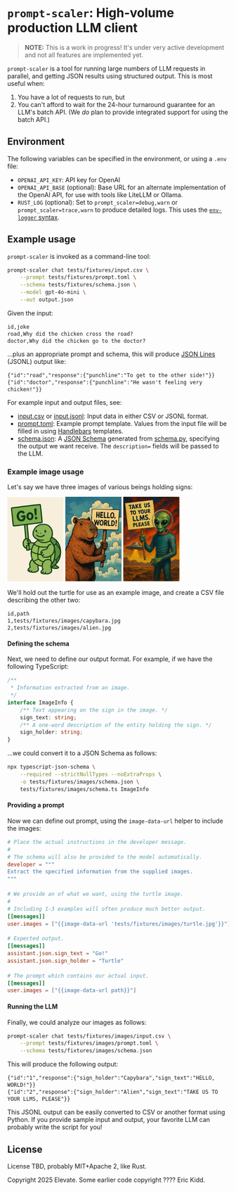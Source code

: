 # `prompt-scaler`: High-volume production LLM client

> **NOTE:** This is a work in progress! It's under very active development and not all features are implemented yet.

`prompt-scaler` is a tool for running large numbers of LLM requests in parallel, and getting JSON results using structured output. This is most useful when:

1. You have a lot of requests to run, but
2. You can't afford to wait for the 24-hour turnaround guarantee for an LLM's batch API. (We _do_ plan to provide integrated support for using the batch API.)

## Environment

The following variables can be specified in the environment, or using a `.env` file:

- `OPENAI_API_KEY`: API key for OpenAI
- `OPENAI_API_BASE` (optional): Base URL for an alternate implementation of the OpenAI API, for use with tools like LiteLLM or Ollama.
- `RUST_LOG` (optional): Set to `prompt_scaler=debug,warn` or `prompt_scaler=trace,warn` to produce detailed logs. This uses the [`env-logger` syntax](https://docs.rs/env_logger/latest/env_logger/).

## Example usage

`prompt-scaler` is invoked as a command-line tool:

```sh
prompt-scaler chat tests/fixtures/input.csv \
    --prompt tests/fixtures/prompt.toml \
    --schema tests/fixtures/schema.json \
    --model gpt-4o-mini \
    --out output.json
```

Given the input:

```csv
id,joke
road,Why did the chicken cross the road?
doctor,Why did the chicken go to the doctor?
```

...plus an appropriate prompt and schema, this will produce [JSON Lines](https://jsonlines.org/) (JSONL) output like:

```jsonl
{"id":"road","response":{"punchline":"To get to the other side!"}}
{"id":"doctor","response":{"punchline":"He wasn't feeling very chicken!"}}
```

For example input and output files, see:

- [input.csv](./tests/fixtures/input.csv) or [input.jsonl](tests/fixtures/input.jsonl): Input data in either CSV or JSONL format.
- [prompt.toml](./tests/fixtures/prompt.toml): Example prompt template. Values from the input file will be filled in using [Handlebars](https://handlebarsjs.com/) templates.
- [schema.json](./tests/fixtures/schema.json): A [JSON Schema](https://json-schema.org/) generated from [schema.py](./tests/fixtures/schema.py), specifying the output we want receive. The `description=` fields will be passed to the LLM.

### Example image usage

Let's say we have three images of various beings holding signs:

<img alt='Turtle holding sign saying "Go!"' src='tests/fixtures/images/turtle.jpg' width="128px"> <img alt='Capybara holding sign saying "HELLO, WORLD!"' src='tests/fixtures/images/capybara.jpg' width="128px"> <img alt='Alien holding sign saying "TAKE US TO YOUR LLMS, PLEASE"' src='tests/fixtures/images/alien.jpg' width="128px">

We'll hold out the turtle for use as an example image, and create a CSV file describing the other two:

```csv
id,path
1,tests/fixtures/images/capybara.jpg
2,tests/fixtures/images/alien.jpg
```

#### Defining the schema

Next, we need to define our output format. For example, if we have the following TypeScript:

```ts
/**
 * Information extracted from an image.
 */
interface ImageInfo {
    /** Text appearing on the sign in the image. */
    sign_text: string;
    /** A one-word description of the entity holding the sign. */
    sign_holder: string;
}
```

...we could convert it to a JSON Schema as follows:

```sh
npx typescript-json-schema \
    --required --strictNullTypes --noExtraProps \
    -o tests/fixtures/images/schema.json \
    tests/fixtures/images/schema.ts ImageInfo
```

#### Providing a prompt

Now we can define out prompt, using the `image-data-url` helper to include the images:

```toml
# Place the actual instructions in the developer message.
#
# The schema will also be provided to the model automatically.
developer = """
Extract the specified information from the supplied images.
"""

# We provide an of what we want, using the turtle image.
#
# Including 1-3 examples will often produce much better output.
[[messages]]
user.images = ["{{image-data-url 'tests/fixtures/images/turtle.jpg'}}"]

# Expected output.
[[messages]]
assistant.json.sign_text = "Go!"
assistant.json.sign_holder = "Turtle"

# The prompt which contains our actual input.
[[messages]]
user.images = ["{{image-data-url path}}"]
```

#### Running the LLM

Finally, we could analyze our images as follows:

```sh
prompt-scaler chat tests/fixtures/images/input.csv \
    --prompt tests/fixtures/images/prompt.toml \
    --schema tests/fixtures/images/schema.json
```

This will produce the following output:

```jsonl
{"id":"1","response":{"sign_holder":"Capybara","sign_text":"HELLO, WORLD!"}}
{"id":"2","response":{"sign_holder":"Alien","sign_text":"TAKE US TO YOUR LLMS, PLEASE"}}
```

This JSONL output can be easily converted to CSV or another format using Python. If you provide sample input and output, your favorite LLM can probably write the script for you!

## License

License TBD, probably MIT+Apache 2, like Rust.

Copyright 2025 Elevate.
Some earlier code copyright ???? Eric Kidd.
